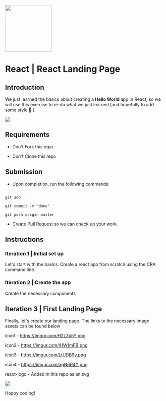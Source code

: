 <img src="https://imgur.com/XOS1Vdh.png"  width="150px" height="150px">

# React | React Landing Page

  

## Introduction

  

We just learned the basics about creating a **Hello World** app in React, so we will use this exercise to re-do what we just learned (and hopefully to add some style :blossom: ).

  

![](https://imgur.com/YpUYrJF.png) 

  

## Requirements

  

- Don't Fork this repo

- Don't Clone this repo

  

## Submission

  

- Upon completion, run the following commands:

  

```

git add .

git commit -m "done"

git push origin master

```

  

- Create Pull Request so we can check up your work.

  

## Instructions

  

### Iteration 1 | Initial set up

  

Let's start with the basics. Create a react app from scratch using the CRA command line.

 
  

### Iteration 2 | Create the app

  

Create the necessary components

  

## Iteration 3 | First Landing Page

  

Finally, let's create our landing page. The links to the necessary image assets can be found below

icon1 - https://imgur.com/H2L3ohY.png

icon2 - https://imgur.com/IHW1mFB.png

icon3 - https://imgur.com/LtUDB9y.png

icon4 - https://imgur.com/agN6R4Y.png

react-logo - Added in this repo as an svg 
  

![](https://imgur.com/hBuZZPx.png)

  

  

Happy coding!
